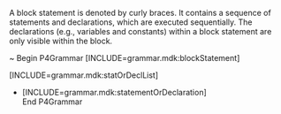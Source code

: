 A block statement is denoted by curly braces. It contains a sequence of
statements and declarations, which are executed sequentially. The
declarations (e.g., variables and constants) within a block statement
are only visible within the block.

\~ Begin P4Grammar \[INCLUDE=grammar.mdk:blockStatement\]

\[INCLUDE=grammar.mdk:statOrDeclList\]

  - \[INCLUDE=grammar.mdk:statementOrDeclaration\]  
    End P4Grammar
